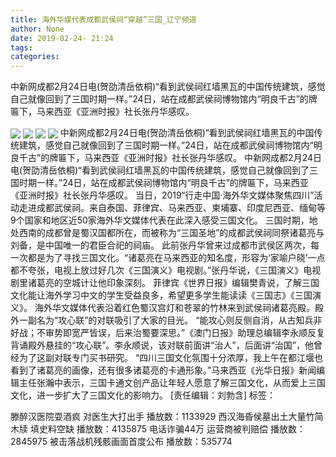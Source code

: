 ```yaml
---
title: 海外华媒代表成都武侯祠“穿越”三国_辽宁频道
author: None
date: 2019-02-24- 21:24
tags: 
categories: 
---
```

中新网成都2月24日电(贺劭清岳依桐)“看到武侯祠红墙黑瓦的中国传统建筑，感觉自己就像回到了三国时期一样。”24日，站在成都武侯祠博物馆内“明良千古”的牌匾下，马来西亚《亚洲时报》社长张丹华感叹。
<!-- more -->
                
<img align="center" border="0" src="http://p1.ifengimg.com/fck/2019_09/bd4919d105ae6b6_w540_h359.jpg" />
                
<img align="center" border="0" src="http://p1.ifengimg.com/fck/2019_09/460047ee107bc7f_w540_h359.jpg" />
            
<img align="center" border="0" src="http://p1.ifengimg.com/fck/2019_09/1deb25cd57c487d_w540_h359.jpg" />
<img align="center" border="0" src="http://p2.ifengimg.com/a/2016/0810/204c433878d5cf9size1_w16_h16.png" />
中新网成都2月24日电(贺劭清岳依桐)“看到武侯祠红墙黑瓦的中国传统建筑，感觉自己就像回到了三国时期一样。”24日，站在成都武侯祠博物馆内“明良千古”的牌匾下，马来西亚《亚洲时报》社长张丹华感叹。
中新网成都2月24日电(贺劭清岳依桐)“看到武侯祠红墙黑瓦的中国传统建筑，感觉自己就像回到了三国时期一样。”24日，站在成都武侯祠博物馆内“明良千古”的牌匾下，马来西亚《亚洲时报》社长张丹华感叹。
当日，2019“行走中国·海外华文媒体聚焦四川”活动走进成都武侯祠。来自泰国、菲律宾、马来西亚、柬埔寨、印度尼西亚、缅甸等9个国家和地区近50家海外华文媒体代表在此深入感受三国文化。
三国时期，地处西南的成都曾是蜀汉国都所在，而被称为“三国圣地”的成都武侯祠同祭诸葛亮与刘备，是中国唯一的君臣合祀的祠庙。
此前张丹华曾来过成都市武侯区两次，每一次都是为了寻找三国文化。“诸葛亮在马来西亚的知名度，形容为‘家喻户晓’一点都不夸张，电视上放过好几次《三国演义》电视剧。”张丹华说，《三国演义》电视剧里诸葛亮的空城计让他印象深刻。
菲律宾《世界日报》编辑樊青说，了解三国文化能让海外学习中文的学生受益良多，希望更多学生能读读《三国志》《三国演义》。
海外华文媒体代表沿着红色蜀汉宫灯和苍翠的竹林来到武侯祠诸葛亮殿。殿外一副名为“攻心联”的对联吸引了大家的目光。
“能攻心则反侧自消，从古知兵非好战；不审势即宽严皆误，后来治蜀要深思。”《澳门日报》助理总编辑李永顺反复背诵殿外悬挂的“攻心联”。李永顺说，该对联前面讲“治人”，后面讲“治国”，他曾经为了这副对联专门买书研究。
“四川三国文化氛围十分浓厚，我上午在都江堰也看到了诸葛亮的画像，还有很多诸葛亮的卡通形象。”马来西亚《光华日报》新闻编辑主任张瀚中表示，三国卡通文创产品让年轻人愿意了解三国文化，从而爱上三国文化，进一步扩大了三国文化的影响力。
[责任编辑：刘勃含]
标签：
 
             
滕醉汉医院耍酒疯 对医生大打出手
播放数：1133929
西汉海昏侯墓出土大量竹简木牍 填史料空缺
播放数：4135875
电话诈骗44万 运营商被判赔偿
播放数：2845975
被击落战机残骸画面首度公布
播放数：535774

